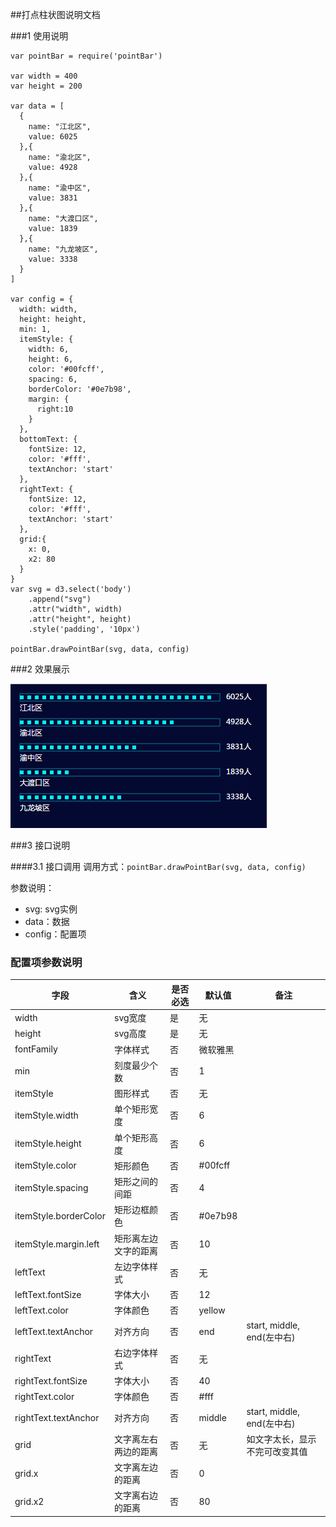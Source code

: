 ##打点柱状图说明文档

###1 使用说明
```
var pointBar = require('pointBar')

var width = 400
var height = 200

var data = [
  {
    name: "江北区",
    value: 6025
  },{
    name: "渝北区",
    value: 4928
  },{
    name: "渝中区",
    value: 3831
  },{
    name: "大渡口区",
    value: 1839
  },{
    name: "九龙坡区",
    value: 3338
  }
]

var config = {
  width: width,
  height: height,
  min: 1,
  itemStyle: {
    width: 6,
    height: 6,
    color: '#00fcff',
    spacing: 6,
    borderColor: '#0e7b98',
    margin: {
      right:10
    }
  },
  bottomText: {
    fontSize: 12,
    color: '#fff',
    textAnchor: 'start'
  },
  rightText: {
    fontSize: 12,
    color: '#fff',
    textAnchor: 'start'
  },
  grid:{
    x: 0,
    x2: 80
  }
}
var svg = d3.select('body')
    .append("svg")
    .attr("width", width)
    .attr("height", height)
    .style('padding', '10px')

pointBar.drawPointBar(svg, data, config)
```

###2 效果展示

![splitBar](img/pointBar.png)

###3 接口说明

####3.1 接口调用
调用方式：`pointBar.drawPointBar(svg, data, config)`

参数说明：

- svg: svg实例
- data：数据
- config：配置项


### 配置项参数说明

| 字段                           | 含义         | 是否必选 | 默认值     | 备注                      |
| ---------------------------- | ---------- | ---- | ------- | ----------------------- |
| width                 | svg宽度      | 是    | 无       |                         |
| height                | svg高度      | 是    | 无       |                         |
| fontFamily            | 字体样式       | 否    | 微软雅黑    |                         |
| min                   | 刻度最少个数     | 否    | 1       |                         |
| itemStyle             | 图形样式       | 否    | 无       |                         |
| itemStyle.width       | 单个矩形宽度     | 否    | 6       |                         |
| itemStyle.height      | 单个矩形高度     | 否    | 6       |                         |
| itemStyle.color       | 矩形颜色       | 否    | #00fcff |                         |
| itemStyle.spacing     | 矩形之间的间距    | 否    | 4       |                         |
| itemStyle.borderColor | 矩形边框颜色     | 否    | #0e7b98 |                         |
| itemStyle.margin.left | 矩形离左边文字的距离 | 否    | 10      |                         |
| leftText              | 左边字体样式     | 否    | 无       |                         |
| leftText.fontSize     | 字体大小       | 否    | 12      |                         |
| leftText.color        | 字体颜色       | 否    | yellow  |                         |
| leftText.textAnchor   | 对齐方向       | 否    | end     | start, middle, end(左中右) |
| rightText             | 右边字体样式     | 否    | 无       |                         |
| rightText.fontSize    | 字体大小       | 否    | 40      |                         |
| rightText.color       | 字体颜色       | 否    | #fff    |                         |
| rightText.textAnchor  | 对齐方向       | 否    | middle  | start, middle, end(左中右) |
| grid                  | 文字离左右两边的距离 | 否    | 无       | 如文字太长，显示不完可改变其值         |
| grid.x                | 文字离左边的距离   | 否    | 0       |                         |
| grid.x2               | 文字离右边的距离   | 否    | 80      |                         |

